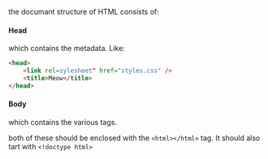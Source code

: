 the documant structure of HTML consists of:
#### Head 
which contains the metadata. Like:
```html
<head>
	<link rel=sylesheet" href="styles.css" />
	<title>Meow</title>
</head>
```

#### Body
which contains the various tags.


both of these should be enclosed with the `<html></html>` tag.
It should also tart with `<!doctype html>` 